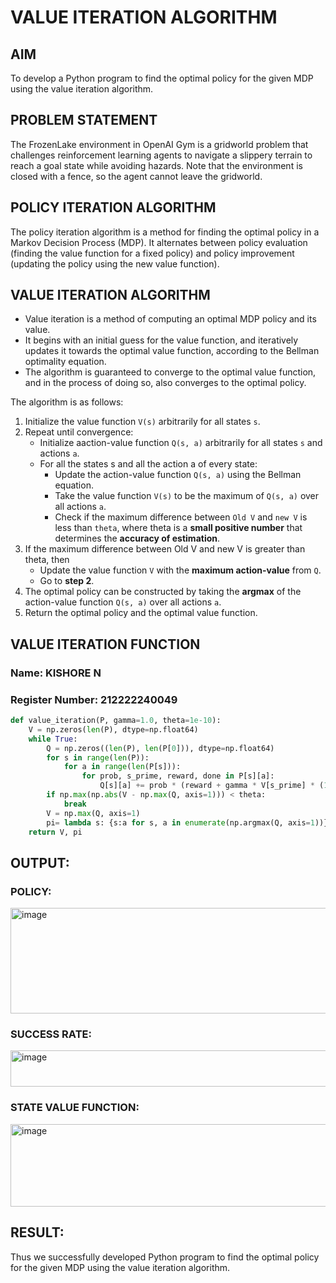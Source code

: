 # VALUE ITERATION ALGORITHM

## AIM
To develop a Python program to find the optimal policy for the given MDP using the value iteration algorithm.

## PROBLEM STATEMENT
The FrozenLake environment in OpenAI Gym is a gridworld problem that challenges reinforcement learning agents to navigate a slippery terrain to reach a goal state while avoiding hazards. Note that the environment is closed with a fence, so the agent cannot leave the gridworld.

## POLICY ITERATION ALGORITHM
The policy iteration algorithm is a method for finding the optimal policy in a Markov Decision Process (MDP). It alternates between policy evaluation (finding the value function for a fixed policy) and policy improvement (updating the policy using the new value function).

## VALUE ITERATION ALGORITHM
- Value iteration is a method of computing an optimal MDP policy  and its value.
- It begins with an initial guess for the value function, and iteratively updates it towards the optimal value function, according to the Bellman optimality equation.
- The algorithm is guaranteed to converge to the optimal value function, and in the process of doing so, also converges to the optimal policy.

The algorithm is as follows:
1. Initialize the value function `V(s)` arbitrarily for all states `s`.
2. Repeat until convergence:
    - Initialize aaction-value function `Q(s, a)` arbitrarily for all states `s` and actions `a`.
    - For all the states s and all the action a of every state:
        - Update the action-value function `Q(s, a)` using the Bellman equation.
        - Take the value function `V(s)` to be the maximum of `Q(s, a)` over all actions `a`.
        - Check if the maximum difference between `Old V` and `new V` is less than `theta`, where theta is a **small positive number** that determines the **accuracy of estimation**.
3. If the maximum difference between Old V and new V is greater than theta, then
    - Update the value function `V` with the **maximum action-value** from `Q`.
    - Go to **step 2**.
4. The optimal policy can be constructed by taking the **argmax** of the action-value function `Q(s, a)` over all actions `a`.
5. Return the optimal policy and the optimal value function.

## VALUE ITERATION FUNCTION
### Name: KISHORE N
### Register Number: 212222240049
```python
def value_iteration(P, gamma=1.0, theta=1e-10):
    V = np.zeros(len(P), dtype=np.float64)
    while True:
        Q = np.zeros((len(P), len(P[0])), dtype=np.float64)
        for s in range(len(P)):
            for a in range(len(P[s])):
                for prob, s_prime, reward, done in P[s][a]:
                    Q[s][a] += prob * (reward + gamma * V[s_prime] * (1.0 - done))
        if np.max(np.abs(V - np.max(Q, axis=1))) < theta:
            break
        V = np.max(Q, axis=1)
        pi= lambda s: {s:a for s, a in enumerate(np.argmax(Q, axis=1))}[s]
    return V, pi
```

## OUTPUT:

### POLICY:
<img width="632" height="169" alt="image" src="https://github.com/user-attachments/assets/a922bd33-66ff-461a-b5b5-def05a2f55a7" />

### SUCCESS RATE:
<img width="733" height="58" alt="image" src="https://github.com/user-attachments/assets/3185b3e0-7e23-46c4-aa80-bba4ad1bc42e" />

### STATE VALUE FUNCTION:
<img width="538" height="132" alt="image" src="https://github.com/user-attachments/assets/af3b4a55-7dd2-40c1-84be-89d91bba9ce7" />

## RESULT:
Thus we successfully developed Python program to find the optimal policy for the given MDP using the value iteration algorithm.

